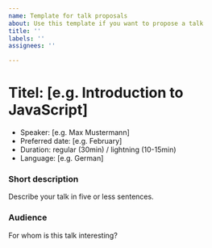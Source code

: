 ```yaml
---
name: Template for talk proposals
about: Use this template if you want to propose a talk
title: ''
labels: ''
assignees: ''

---
```


# Titel: [e.g. Introduction to JavaScript]

- Speaker: [e.g. Max Mustermann]
- Preferred date: [e.g. February]
- Duration: regular (30min) / lightning (10-15min)
- Language: [e.g. German]

### Short description

Describe your talk in five or less sentences.

### Audience

For whom is this talk interesting?

